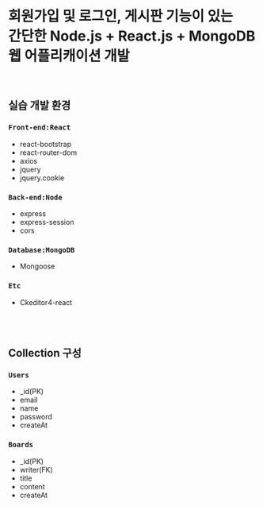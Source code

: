 # 회원가입 및 로그인, 게시판 기능이 있는<br/>간단한 Node.js + React.js + MongoDB 웹 어플리캐이션 개발
<br/>

## 실습 개발 환경

### `Front-end:React`
* react-bootstrap
* react-router-dom
* axios
* jquery
* jquery.cookie

### `Back-end:Node`
* express
* express-session
* cors

### `Database:MongoDB`
* Mongoose

### `Etc`
* Ckeditor4-react

<br/><br/>
## Collection 구성

### `Users`
* _id(PK)
* email
* name
* password
* createAt

### `Boards`
* _id(PK)
* writer(FK)
* title
* content
* createAt
